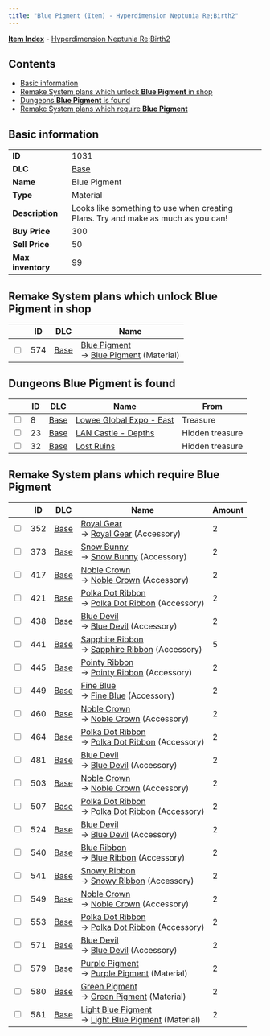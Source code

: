 ```yaml
---
title: "Blue Pigment (Item) - Hyperdimension Neptunia Re;Birth2"
---
```


[**Item Index**](/neptunia/rb2/item/index.html) - [Hyperdimension Neptunia Re;Birth2](/neptunia/rb2)

## Contents

- [Basic information](#basic-information)
- [Remake System plans which unlock **Blue Pigment** in shop](#remake-system-plans-which-unlock-blue-pigment-in-shop)
- [Dungeons **Blue Pigment** is found](#dungeons-blue-pigment-is-found)
- [Remake System plans which require **Blue Pigment**](#remake-system-plans-which-require-blue-pigment)

## Basic information

|   |   |
| -- | -- |
| **ID** | 1031 |
| **DLC** | [Base](/neptunia/rb2/dlc/0-base.html) |
| **Name** | Blue Pigment |
| **Type** | Material |
| **Description** | Looks like something to use when creating Plans. Try and make as much as you can! |
| **Buy Price** | 300 |
| **Sell Price** | 50 |
| **Max inventory** | 99 |

## Remake System plans which unlock **Blue Pigment** in shop

|    | ID | DLC | Name |
| -- | -- | --- | ---- |
| <input type="checkbox" id="rb2-remake-0-574" class="trackbox" /> | 574 | [Base](/neptunia/rb2/dlc/0-base.html) | [Blue Pigment](/neptunia/rb2/remake/0-574-blue-pigment.html)<br />→ [Blue Pigment](/neptunia/rb2/item/0-1031-blue-pigment.html) (Material) |

## Dungeons **Blue Pigment** is found

|    | ID | DLC | Name | From |
| -- | -- | --- | ---- | ---- |
| <input type="checkbox" id="rb2-dungeon-0-8" class="trackbox" /> | 8 | [Base](/neptunia/rb2/dlc/0-base.html) | [Lowee Global Expo - East](/neptunia/rb2/dungeon/0-8-lowee-global-expo-east.html) | Treasure |
| <input type="checkbox" id="rb2-dungeon-0-23" class="trackbox" /> | 23 | [Base](/neptunia/rb2/dlc/0-base.html) | [LAN Castle - Depths](/neptunia/rb2/dungeon/0-23-lan-castle-depths.html) | Hidden treasure |
| <input type="checkbox" id="rb2-dungeon-0-32" class="trackbox" /> | 32 | [Base](/neptunia/rb2/dlc/0-base.html) | [Lost Ruins](/neptunia/rb2/dungeon/0-32-lost-ruins.html) | Hidden treasure |

## Remake System plans which require **Blue Pigment**

|    | ID | DLC | Name | Amount |
| -- | -- | --- | ---- | ------ |
| <input type="checkbox" id="rb2-remake-0-352" class="trackbox" /> | 352 | [Base](/neptunia/rb2/dlc/0-base.html) | [Royal Gear](/neptunia/rb2/remake/0-352-royal-gear.html)<br />→ [Royal Gear](/neptunia/rb2/item/0-2152-royal-gear.html) (Accessory) | 2 |
| <input type="checkbox" id="rb2-remake-0-373" class="trackbox" /> | 373 | [Base](/neptunia/rb2/dlc/0-base.html) | [Snow Bunny](/neptunia/rb2/remake/0-373-snow-bunny.html)<br />→ [Snow Bunny](/neptunia/rb2/item/0-2241-snow-bunny.html) (Accessory) | 2 |
| <input type="checkbox" id="rb2-remake-0-417" class="trackbox" /> | 417 | [Base](/neptunia/rb2/dlc/0-base.html) | [Noble Crown](/neptunia/rb2/remake/0-417-noble-crown.html)<br />→ [Noble Crown](/neptunia/rb2/item/0-2334-noble-crown.html) (Accessory) | 2 |
| <input type="checkbox" id="rb2-remake-0-421" class="trackbox" /> | 421 | [Base](/neptunia/rb2/dlc/0-base.html) | [Polka Dot Ribbon](/neptunia/rb2/remake/0-421-polka-dot-ribbon.html)<br />→ [Polka Dot Ribbon](/neptunia/rb2/item/0-2338-polka-dot-ribbon.html) (Accessory) | 2 |
| <input type="checkbox" id="rb2-remake-0-438" class="trackbox" /> | 438 | [Base](/neptunia/rb2/dlc/0-base.html) | [Blue Devil](/neptunia/rb2/remake/0-438-blue-devil.html)<br />→ [Blue Devil](/neptunia/rb2/item/0-2355-blue-devil.html) (Accessory) | 2 |
| <input type="checkbox" id="rb2-remake-0-441" class="trackbox" /> | 441 | [Base](/neptunia/rb2/dlc/0-base.html) | [Sapphire Ribbon](/neptunia/rb2/remake/0-441-sapphire-ribbon.html)<br />→ [Sapphire Ribbon](/neptunia/rb2/item/0-2372-sapphire-ribbon.html) (Accessory) | 5 |
| <input type="checkbox" id="rb2-remake-0-445" class="trackbox" /> | 445 | [Base](/neptunia/rb2/dlc/0-base.html) | [Pointy Ribbon](/neptunia/rb2/remake/0-445-pointy-ribbon.html)<br />→ [Pointy Ribbon](/neptunia/rb2/item/0-2376-pointy-ribbon.html) (Accessory) | 2 |
| <input type="checkbox" id="rb2-remake-0-449" class="trackbox" /> | 449 | [Base](/neptunia/rb2/dlc/0-base.html) | [Fine Blue](/neptunia/rb2/remake/0-449-fine-blue.html)<br />→ [Fine Blue](/neptunia/rb2/item/0-2380-fine-blue.html) (Accessory) | 2 |
| <input type="checkbox" id="rb2-remake-0-460" class="trackbox" /> | 460 | [Base](/neptunia/rb2/dlc/0-base.html) | [Noble Crown](/neptunia/rb2/remake/0-460-noble-crown.html)<br />→ [Noble Crown](/neptunia/rb2/item/0-2391-noble-crown.html) (Accessory) | 2 |
| <input type="checkbox" id="rb2-remake-0-464" class="trackbox" /> | 464 | [Base](/neptunia/rb2/dlc/0-base.html) | [Polka Dot Ribbon](/neptunia/rb2/remake/0-464-polka-dot-ribbon.html)<br />→ [Polka Dot Ribbon](/neptunia/rb2/item/0-2395-polka-dot-ribbon.html) (Accessory) | 2 |
| <input type="checkbox" id="rb2-remake-0-481" class="trackbox" /> | 481 | [Base](/neptunia/rb2/dlc/0-base.html) | [Blue Devil](/neptunia/rb2/remake/0-481-blue-devil.html)<br />→ [Blue Devil](/neptunia/rb2/item/0-2412-blue-devil.html) (Accessory) | 2 |
| <input type="checkbox" id="rb2-remake-0-503" class="trackbox" /> | 503 | [Base](/neptunia/rb2/dlc/0-base.html) | [Noble Crown](/neptunia/rb2/remake/0-503-noble-crown.html)<br />→ [Noble Crown](/neptunia/rb2/item/0-2450-noble-crown.html) (Accessory) | 2 |
| <input type="checkbox" id="rb2-remake-0-507" class="trackbox" /> | 507 | [Base](/neptunia/rb2/dlc/0-base.html) | [Polka Dot Ribbon](/neptunia/rb2/remake/0-507-polka-dot-ribbon.html)<br />→ [Polka Dot Ribbon](/neptunia/rb2/item/0-2454-polka-dot-ribbon.html) (Accessory) | 2 |
| <input type="checkbox" id="rb2-remake-0-524" class="trackbox" /> | 524 | [Base](/neptunia/rb2/dlc/0-base.html) | [Blue Devil](/neptunia/rb2/remake/0-524-blue-devil.html)<br />→ [Blue Devil](/neptunia/rb2/item/0-2471-blue-devil.html) (Accessory) | 2 |
| <input type="checkbox" id="rb2-remake-0-540" class="trackbox" /> | 540 | [Base](/neptunia/rb2/dlc/0-base.html) | [Blue Ribbon](/neptunia/rb2/remake/0-540-blue-ribbon.html)<br />→ [Blue Ribbon](/neptunia/rb2/item/0-2507-blue-ribbon.html) (Accessory) | 2 |
| <input type="checkbox" id="rb2-remake-0-541" class="trackbox" /> | 541 | [Base](/neptunia/rb2/dlc/0-base.html) | [Snowy Ribbon](/neptunia/rb2/remake/0-541-snowy-ribbon.html)<br />→ [Snowy Ribbon](/neptunia/rb2/item/0-2508-snowy-ribbon.html) (Accessory) | 2 |
| <input type="checkbox" id="rb2-remake-0-549" class="trackbox" /> | 549 | [Base](/neptunia/rb2/dlc/0-base.html) | [Noble Crown](/neptunia/rb2/remake/0-549-noble-crown.html)<br />→ [Noble Crown](/neptunia/rb2/item/0-2516-noble-crown.html) (Accessory) | 2 |
| <input type="checkbox" id="rb2-remake-0-553" class="trackbox" /> | 553 | [Base](/neptunia/rb2/dlc/0-base.html) | [Polka Dot Ribbon](/neptunia/rb2/remake/0-553-polka-dot-ribbon.html)<br />→ [Polka Dot Ribbon](/neptunia/rb2/item/0-2520-polka-dot-ribbon.html) (Accessory) | 2 |
| <input type="checkbox" id="rb2-remake-0-571" class="trackbox" /> | 571 | [Base](/neptunia/rb2/dlc/0-base.html) | [Blue Devil](/neptunia/rb2/remake/0-571-blue-devil.html)<br />→ [Blue Devil](/neptunia/rb2/item/0-2538-blue-devil.html) (Accessory) | 2 |
| <input type="checkbox" id="rb2-remake-0-579" class="trackbox" /> | 579 | [Base](/neptunia/rb2/dlc/0-base.html) | [Purple Pigment](/neptunia/rb2/remake/0-579-purple-pigment.html)<br />→ [Purple Pigment](/neptunia/rb2/item/0-1036-purple-pigment.html) (Material) | 2 |
| <input type="checkbox" id="rb2-remake-0-580" class="trackbox" /> | 580 | [Base](/neptunia/rb2/dlc/0-base.html) | [Green Pigment](/neptunia/rb2/remake/0-580-green-pigment.html)<br />→ [Green Pigment](/neptunia/rb2/item/0-1037-green-pigment.html) (Material) | 2 |
| <input type="checkbox" id="rb2-remake-0-581" class="trackbox" /> | 581 | [Base](/neptunia/rb2/dlc/0-base.html) | [Light Blue Pigment](/neptunia/rb2/remake/0-581-light-blue-pigment.html)<br />→ [Light Blue Pigment](/neptunia/rb2/item/0-1038-light-blue-pigment.html) (Material) | 2 |